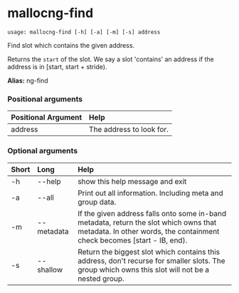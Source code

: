 <!-- THIS PART OF THIS FILE IS AUTOGENERATED. DO NOT MODIFY IT. See scripts/generate-docs.sh -->
# mallocng-find

```text
usage: mallocng-find [-h] [-a] [-m] [-s] address

```

Find slot which contains the given address.

Returns the `start` of the slot. We say a slot 'contains'
an address if the address is in [start, start + stride).

**Alias:** ng-find
### Positional arguments

|Positional Argument|Help|
| :--- | :--- |
|address|The address to look for.|

### Optional arguments

|Short|Long|Help|
| :--- | :--- | :--- |
|-h|--help|show this help message and exit|
|-a|--all|Print out all information. Including meta and group data.|
|-m|--metadata|If the given address falls onto some in-band metadata, return the slot which owns that metadata. In other words, the containment check becomes [start - IB, end).|
|-s|--shallow|Return the biggest slot which contains this address, don't recurse for smaller slots. The group  which owns this slot will not be a nested group.|

<!-- END OF AUTOGENERATED PART. Do not modify this line or the line below, they mark the end of the auto-generated part of the file. If you want to extend the documentation in a way which cannot easily be done by adding to the command help description, write below the following line. -->
<!-- ------------\>8---- ----\>8---- ----\>8------------ -->
